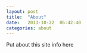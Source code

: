 ```yaml
---
layout: post
title:  "About"
date:   2013-10-22  06:42:40
categories: about
---
```


Put about this site info here